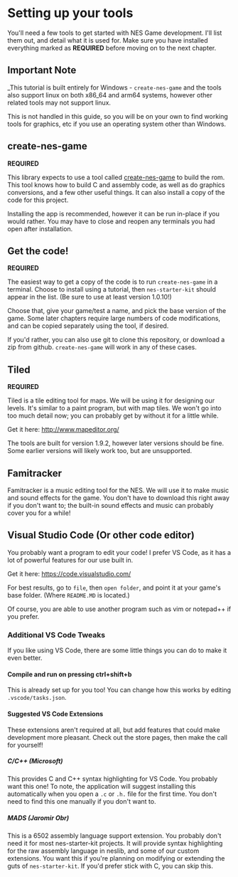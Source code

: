 # Setting up your tools

You'll need a few tools to get started with NES Game development. I'll list them out, and detail what it is used for.
Make sure you have installed everything marked as **REQUIRED** before moving on to the next chapter.

## Important Note 

_This tutorial is built entirely for Windows - `create-nes-game` and the tools also support
linux on both x86_64 and arm64 systems, however other related tools may not support linux. 

This is not handled in this guide, so you will be on your own to find working tools for
graphics, etc if you use an operating system other than Windows.

## create-nes-game

**REQUIRED**

This library expects to use a tool called 
[create-nes-game](https://create-nes-game.nes.science/#/)
to build the rom. This tool knows how to build C and assembly code, as well as do graphics conversions, and
a few other useful things. It can also install a copy of the code for this project.

Installing the app is recommended, however it can be run in-place if you would rather. You may have to close and
reopen any terminals you had open after installation.

## Get the code!

**REQUIRED**

The easiest way to get a copy of the code is to run `create-nes-game` in a terminal. Choose to install using a 
tutorial, then `nes-starter-kit` should appear in the list. (Be sure to use at least version 1.0.10!)

Choose that, give your game/test a name, and pick the base version of the game. Some later chapters require large
numbers of code modifications, and can be copied separately using the tool, if desired. 

If you'd rather, you can also use git to clone this repository, or download a zip from github. `create-nes-game`
will work in any of these cases. 

## Tiled

**REQUIRED**

Tiled is a tile editing tool for maps. We will be using it for designing our levels. It's similar to a paint program, but
with map tiles. We won't go into too much detail now; you can probably get by without it for a little while.

Get it here: http://www.mapeditor.org/

The tools are built for version 1.9.2, however later versions should be fine. Some earlier versions will likely work
too, but are unsupported.

## Famitracker

Famitracker is a music editing tool for the NES. We will use it to make music and sound effects for the
game. You don't have to download this right away if you don't want to; the built-in sound effects and 
music can probably cover you for a while!

## Visual Studio Code (Or other code editor)

You probably want a program to edit your code! I prefer VS Code, as it has a lot of powerful features for our use built in.

Get it here: https://code.visualstudio.com/

For best results, go to `file`, then `open folder`, and point it at your game's base folder. (Where `README.MD` is located.)

Of course, you are able to use another program such as vim or notepad++ if you prefer.

### Additional VS Code Tweaks

If you like using VS Code, there are some little things you can do to make it even better. 

#### Compile and run on pressing ctrl+shift+b

This is already set up for you too! You can change how this works by editing `.vscode/tasks.json`.

#### Suggested VS Code Extensions

These extensions aren't required at all, but add features that could make development more pleasant. 
Check out the store pages, then make the call for yourself!

##### C/C++ (Microsoft)

This provides C and C++ syntax highlighting for VS Code. You probably want this one! To note, the application will suggest
installing this automatically when you open a `.c` or `.h.` file for the first time. You don't need to find this one
manually if you don't want to.

##### MADS (Jaromir Obr)

This is a 6502 assembly language support extension. You probably don't need it for most nes-starter-kit projects.
It will provide syntax highlighting for the raw assembly language in neslib, and some of our custom extensions.
You want this if you're planning on modifying or extending the guts of `nes-starter-kit`. If you'd prefer stick with C,
you can skip this.
